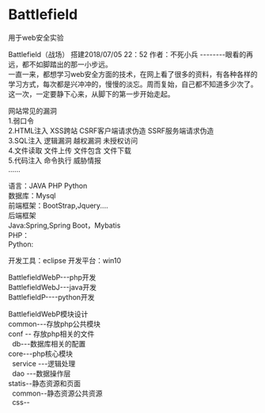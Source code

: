 # Battlefield
用于web安全实验

Battlefield（战场）
搭建2018/07/05 22：52
作者：不死小兵  --------眼看的再远，都不如脚踏出的那一小步远。<br/>
一直一来，都想学习web安全方面的技术，在网上看了很多的资料，有各种各样的学习方式，每次都是兴冲冲的，慢慢的淡忘。周而复始，自己都不知道多少次了。
这一次，一定要静下心来，从脚下的第一步开始走起。
 
 
 
网站常见的漏洞<br/>
1.弱口令<br/>
2.HTML注入   XSS跨站   CSRF客户端请求伪造   SSRF服务端请求伪造<br/>
3.SQL注入    逻辑漏洞  越权漏洞    未授权访问<br/>
4.文件读取   文件上传  文件包含    文件下载<br/>
5.代码注入   命令执行  威胁情报<br/>
......





语言：JAVA  PHP Python<br/>
数据库：Mysql<br/>
前端框架：BootStrap,Jquery....<br/>
后端框架<br/>
    Java:Spring,Spring Boot，Mybatis<br/>
    PHP：<br/>
    Python:<br/>

开发工具：eclipse
开发平台：win10


BattlefieldWebP---php开发<br/>
BattlefieldWebJ---java开发<br/>
BattlefieldP----python开发<br/>

BattlefieldWebP模块设计<br/>
common---存放php公共模块<br/>
conf -- 存放php相关的文件<br/>
&nbsp;&nbsp;db---数据库相关的配置<br/>
core---php核心模块<br/>
&nbsp;&nbsp;service ---逻辑处理<br/>
&nbsp;&nbsp;dao ---数据操作层<br/>
statis--静态资源和页面<br/>
&nbsp;&nbsp;common--静态资源公共资源<br/>
&nbsp;&nbsp;css--

